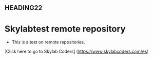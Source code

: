 ## HEADING22

# **Skylabtest remote repository**

* This is a test on remote repositories.

[Click here to go to Skylab Coders] (https://www.skylabcoders.com/es)




